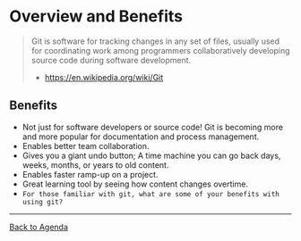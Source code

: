 
# Overview and Benefits

> Git is software for tracking changes in any set of files, usually used for coordinating work among programmers collaboratively developing source code during software development.
> - https://en.wikipedia.org/wiki/Git

## Benefits
- Not just for software developers or source code! Git is becoming more and more popular for documentation and process management.
- Enables better team collaboration.
- Gives you a giant undo button; A time machine you can go back days, weeks, months, or years to old content.
- Enables faster ramp-up on a project.
- Great learning tool by seeing how content changes overtime.
- `For those familiar with git, what are some of your benefits with using git?`

***
[Back to Agenda](./agenda.md)